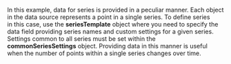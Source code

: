 In&nbsp;this example, data for series is&nbsp;provided in&nbsp;a&nbsp;peculiar manner. Each object in&nbsp;the data source represents a&nbsp;point in&nbsp;a&nbsp;single series. To&nbsp;define series in&nbsp;this case, use the **seriesTemplate** object where you need to&nbsp;specify the data field providing series names and custom settings for a&nbsp;given series. Settings common to&nbsp;all series must be&nbsp;set within the **commonSeriesSettings** object. Providing data in&nbsp;this manner is&nbsp;useful when the number of&nbsp;points within a&nbsp;single series changes over time.